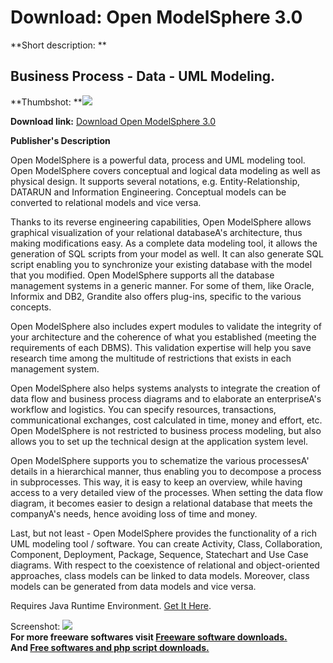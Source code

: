 # Download: Open ModelSphere 3.0

**Short description: **

## Business Process - Data - UML Modeling.

  
**Thumbshot: **![](http://www.freewarefiles.com/screenshot/openmodelshpere_md.jpg)   
  
**Download link:** [Download Open ModelSphere 3.0](http://freesoftwares.boysofts.com/Open-ModelSphere_program_45579.html)  
  

**Publisher's Description**  
  

Open ModelSphere is a powerful data, process and UML modeling tool. Open
ModelSphere covers conceptual and logical data modeling as well as physical
design. It supports several notations, e.g. Entity-Relationship, DATARUN and
Information Engineering. Conceptual models can be converted to relational
models and vice versa.

Thanks to its reverse engineering capabilities, Open ModelSphere allows
graphical visualization of your relational databaseA's architecture, thus
making modifications easy. As a complete data modeling tool, it allows the
generation of SQL scripts from your model as well. It can also generate SQL
script enabling you to synchronize your existing database with the model that
you modified. Open ModelSphere supports all the database management systems in
a generic manner. For some of them, like Oracle, Informix and DB2, Grandite
also offers plug-ins, specific to the various concepts.

Open ModelSphere also includes expert modules to validate the integrity of
your architecture and the coherence of what you established (meeting the
requirements of each DBMS). This validation expertise will help you save
research time among the multitude of restrictions that exists in each
management system.

Open ModelSphere also helps systems analysts to integrate the creation of data
flow and business process diagrams and to elaborate an enterpriseA's workflow
and logistics. You can specify resources, transactions, communicational
exchanges, cost calculated in time, money and effort, etc. Open ModelSphere is
not restricted to business process modeling, but also allows you to set up the
technical design at the application system level.

Open ModelSphere supports you to schematize the various processesA' details in
a hierarchical manner, thus enabling you to decompose a process in
subprocesses. This way, it is easy to keep an overview, while having access to
a very detailed view of the processes. When setting the data flow diagram, it
becomes easier to design a relational database that meets the companyA's
needs, hence avoiding loss of time and money.

Last, but not least - Open ModelSphere provides the functionality of a rich
UML modeling tool / software. You can create Activity, Class, Collaboration,
Component, Deployment, Package, Sequence, Statechart and Use Case diagrams.
With respect to the coexistence of relational and object-oriented approaches,
class models can be linked to data models. Moreover, class models can be
generated from data models and vice versa.

Requires Java Runtime Environment. [Get It
Here](http://www.java.com/en/download/manual.jsp).

  
  
Screenshot: ![](http://www.freewarefiles.com/screenshot/openmodelshpere.jpg)  
**For more freeware softwares visit [Freeware software downloads.](http://freesoftwares.boysofts.com/)**   
**And [Free softwares and php script downloads.](http://www.boysofts.com/)**

